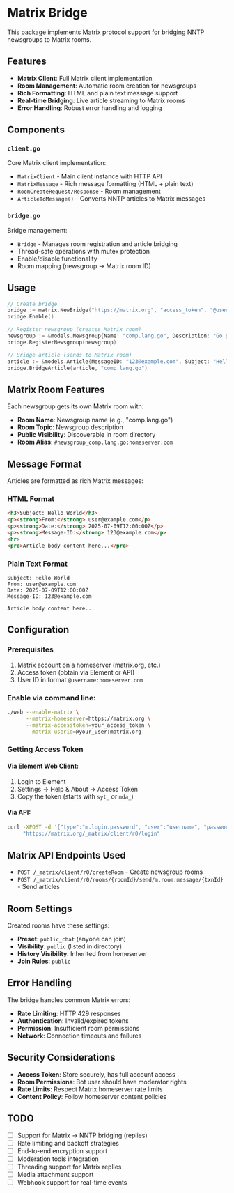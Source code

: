# Matrix Bridge

This package implements Matrix protocol support for bridging NNTP newsgroups to Matrix rooms.

## Features

- **Matrix Client**: Full Matrix client implementation
- **Room Management**: Automatic room creation for newsgroups
- **Rich Formatting**: HTML and plain text message support
- **Real-time Bridging**: Live article streaming to Matrix rooms
- **Error Handling**: Robust error handling and logging

## Components

### `client.go`
Core Matrix client implementation:
- `MatrixClient` - Main client instance with HTTP API
- `MatrixMessage` - Rich message formatting (HTML + plain text)
- `RoomCreateRequest/Response` - Room management
- `ArticleToMessage()` - Converts NNTP articles to Matrix messages

### `bridge.go`
Bridge management:
- `Bridge` - Manages room registration and article bridging
- Thread-safe operations with mutex protection
- Enable/disable functionality
- Room mapping (newsgroup → Matrix room ID)

## Usage

```go
// Create bridge
bridge := matrix.NewBridge("https://matrix.org", "access_token", "@user:matrix.org")
bridge.Enable()

// Register newsgroup (creates Matrix room)
newsgroup := &models.Newsgroup{Name: "comp.lang.go", Description: "Go programming"}
bridge.RegisterNewsgroup(newsgroup)

// Bridge article (sends to Matrix room)
article := &models.Article{MessageID: "123@example.com", Subject: "Hello", BodyText: "World"}
bridge.BridgeArticle(article, "comp.lang.go")
```

## Matrix Room Features

Each newsgroup gets its own Matrix room with:
- **Room Name**: Newsgroup name (e.g., "comp.lang.go")
- **Room Topic**: Newsgroup description
- **Public Visibility**: Discoverable in room directory
- **Room Alias**: `#newsgroup_comp.lang.go:homeserver.com`

## Message Format

Articles are formatted as rich Matrix messages:

### HTML Format
```html
<h3>Subject: Hello World</h3>
<p><strong>From:</strong> user@example.com</p>
<p><strong>Date:</strong> 2025-07-09T12:00:00Z</p>
<p><strong>Message-ID:</strong> 123@example.com</p>
<hr>
<pre>Article body content here...</pre>
```

### Plain Text Format
```
Subject: Hello World
From: user@example.com
Date: 2025-07-09T12:00:00Z
Message-ID: 123@example.com

Article body content here...
```

## Configuration

### Prerequisites
1. Matrix account on a homeserver (matrix.org, etc.)
2. Access token (obtain via Element or API)
3. User ID in format `@username:homeserver.com`

### Enable via command line:
```bash
./web --enable-matrix \
      --matrix-homeserver=https://matrix.org \
      --matrix-accesstoken=your_access_token \
      --matrix-userid=@your_user:matrix.org
```

### Getting Access Token

#### Via Element Web Client:
1. Login to Element
2. Settings → Help & About → Access Token
3. Copy the token (starts with `syt_` or `mda_`)

#### Via API:
```bash
curl -XPOST -d '{"type":"m.login.password", "user":"username", "password":"password"}' \
     "https://matrix.org/_matrix/client/r0/login"
```

## Matrix API Endpoints Used

- `POST /_matrix/client/r0/createRoom` - Create newsgroup rooms
- `POST /_matrix/client/r0/rooms/{roomId}/send/m.room.message/{txnId}` - Send articles

## Room Settings

Created rooms have these settings:
- **Preset**: `public_chat` (anyone can join)
- **Visibility**: `public` (listed in directory)
- **History Visibility**: Inherited from homeserver
- **Join Rules**: `public`

## Error Handling

The bridge handles common Matrix errors:
- **Rate Limiting**: HTTP 429 responses
- **Authentication**: Invalid/expired tokens
- **Permission**: Insufficient room permissions
- **Network**: Connection timeouts and failures

## Security Considerations

- **Access Token**: Store securely, has full account access
- **Room Permissions**: Bot user should have moderator rights
- **Rate Limits**: Respect Matrix homeserver rate limits
- **Content Policy**: Follow homeserver content policies

## TODO

- [ ] Support for Matrix → NNTP bridging (replies)
- [ ] Rate limiting and backoff strategies
- [ ] End-to-end encryption support
- [ ] Moderation tools integration
- [ ] Threading support for Matrix replies
- [ ] Media attachment support
- [ ] Webhook support for real-time events
